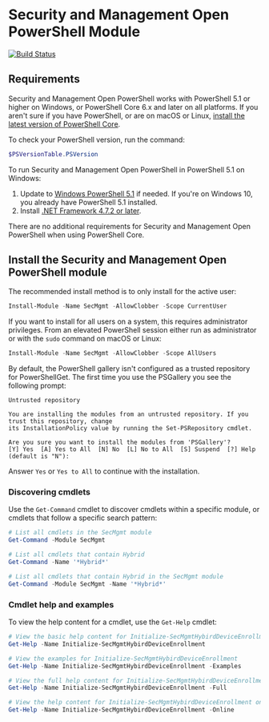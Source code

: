 # Security and Management Open PowerShell Module

[![Build Status](https://dev.azure.com/isaiahwilliams/public/_apis/build/status/secmgmt-open-powershell?branchName=master)](https://dev.azure.com/isaiahwilliams/public/_build/latest?definitionId=53&branchName=master)

## Requirements

Security and Management Open PowerShell works with PowerShell 5.1 or higher on Windows, or PowerShell Core 6.x and later on
all platforms. If you aren't sure if you have PowerShell, or are on macOS or Linux,
[install the latest version of PowerShell Core](https://docs.microsoft.com/powershell/scripting/install/installing-powershell#powershell-core).

To check your PowerShell version, run the command:

```powershell
$PSVersionTable.PSVersion
```

To run Security and Management Open PowerShell in PowerShell 5.1 on Windows:

1. Update to [Windows PowerShell 5.1](https://docs.microsoft.com/powershell/scripting/install/installing-windows-powershell#upgrading-existing-windows-powershell) if needed. If you're on Windows 10, you already
  have PowerShell 5.1 installed.
2. Install [.NET Framework 4.7.2 or later](https://docs.microsoft.com/dotnet/framework/install).

There are no additional requirements for Security and Management Open PowerShell when using PowerShell Core.

## Install the Security and Management Open PowerShell module

The recommended install method is to only install for the active user:

```powershell
Install-Module -Name SecMgmt -AllowClobber -Scope CurrentUser
```

If you want to install for all users on a system, this requires administrator privileges. From an elevated PowerShell session either
run as administrator or with the `sudo` command on macOS or Linux:

```powershell
Install-Module -Name SecMgmt -AllowClobber -Scope AllUsers
```

By default, the PowerShell gallery isn't configured as a trusted repository for PowerShellGet. The first time you use the PSGallery you see the following prompt:

```output
Untrusted repository

You are installing the modules from an untrusted repository. If you trust this repository, change
its InstallationPolicy value by running the Set-PSRepository cmdlet.

Are you sure you want to install the modules from 'PSGallery'?
[Y] Yes  [A] Yes to All  [N] No  [L] No to All  [S] Suspend  [?] Help (default is "N"):
```

Answer `Yes` or `Yes to All` to continue with the installation.

### Discovering cmdlets

Use the `Get-Command` cmdlet to discover cmdlets within a specific module, or cmdlets that follow a specific search pattern:

```powershell
# List all cmdlets in the SecMgmt module
Get-Command -Module SecMgmt

# List all cmdlets that contain Hybrid
Get-Command -Name '*Hybrid*'

# List all cmdlets that contain Hybrid in the SecMgmt module
Get-Command -Module SecMgmt -Name '*Hybrid*'
```

### Cmdlet help and examples

To view the help content for a cmdlet, use the `Get-Help` cmdlet:

```powershell
# View the basic help content for Initialize-SecMgmtHybirdDeviceEnrollment
Get-Help -Name Initialize-SecMgmtHybirdDeviceEnrollment

# View the examples for Initialize-SecMgmtHybirdDeviceEnrollment
Get-Help -Name Initialize-SecMgmtHybirdDeviceEnrollment -Examples

# View the full help content for Initialize-SecMgmtHybirdDeviceEnrollment
Get-Help -Name Initialize-SecMgmtHybirdDeviceEnrollment -Full

# View the help content for Initialize-SecMgmtHybirdDeviceEnrollment on https://docs.microsoft.com
Get-Help -Name Initialize-SecMgmtHybirdDeviceEnrollment -Online
```
